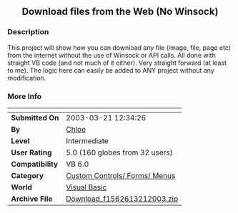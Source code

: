 ﻿<div align="center">

## Download files from the Web \(No Winsock\)


</div>

### Description

This project will show how you can download any file (image, file, page etc) from the internet without the use of Winsock or API calls. All done with straight VB code (and not much of it either). Very straight forward (at least to me). The logic here can easily be added to ANY project without any modification.
 
### More Info
 


<span>             |<span>
---                |---
**Submitted On**   |2003-03-21 12:34:26
**By**             |[Chloe](https://github.com/Planet-Source-Code/PSCIndex/blob/master/ByAuthor/chloe.md)
**Level**          |Intermediate
**User Rating**    |5.0 (160 globes from 32 users)
**Compatibility**  |VB 6\.0
**Category**       |[Custom Controls/ Forms/  Menus](https://github.com/Planet-Source-Code/PSCIndex/blob/master/ByCategory/custom-controls-forms-menus__1-4.md)
**World**          |[Visual Basic](https://github.com/Planet-Source-Code/PSCIndex/blob/master/ByWorld/visual-basic.md)
**Archive File**   |[Download\_f1562613212003\.zip](https://github.com/Planet-Source-Code/chloe-download-files-from-the-web-no-winsock__1-44135/archive/master.zip)








